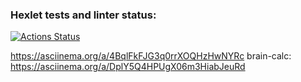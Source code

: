 ### Hexlet tests and linter status:

[![Actions Status](https://github.com/deem-zee/frontend-project-lvl1/workflows/hexlet-check/badge.svg)](https://github.com/deem-zee/frontend-project-lvl1/actions)

https://asciinema.org/a/4BqlFkFJG3q0rrXOQHzHwNYRc
brain-calc: https://asciinema.org/a/DplY5Q4HPUgX06m3HiabJeuRd
